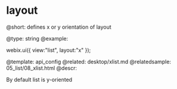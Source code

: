 layout
=============


@short:
	defines x or y orientation of layout

@type: string
@example:

webix.ui({
    view:"list",
    layout:"x"
});

@template:	api_config
@related:
	desktop/xlist.md
@relatedsample:
	05_list/08_xlist.html
@descr:

By default list is y-oriented



